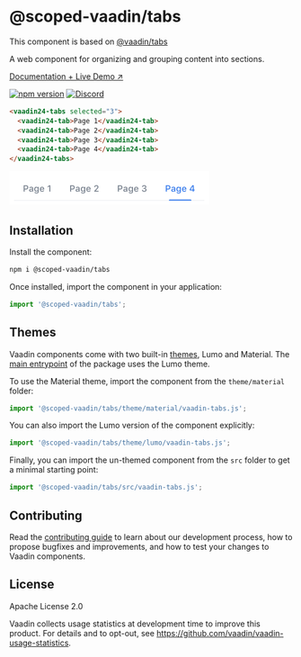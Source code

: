 # @scoped-vaadin/tabs

This component is based on [@vaadin/tabs](https://www.npmjs.com/package/@vaadin/tabs)

A web component for organizing and grouping content into sections.

[Documentation + Live Demo ↗](https://vaadin.com/docs/latest/components/tabs)

[![npm version](https://badgen.net/npm/v/@scoped-vaadin/tabs)](https://www.npmjs.com/package/@scoped-vaadin/tabs)
[![Discord](https://img.shields.io/discord/732335336448852018?label=discord)](https://discord.gg/PHmkCKC)

```html
<vaadin24-tabs selected="3">
  <vaadin24-tab>Page 1</vaadin24-tab>
  <vaadin24-tab>Page 2</vaadin24-tab>
  <vaadin24-tab>Page 3</vaadin24-tab>
  <vaadin24-tab>Page 4</vaadin24-tab>
</vaadin24-tabs>
```

[<img src="https://raw.githubusercontent.com/vaadin/web-components/master/packages/tabs/screenshot.png" width="355" alt="Screenshot of vaadin-tabs">](https://vaadin.com/docs/latest/components/tabs)

## Installation

Install the component:

```sh
npm i @scoped-vaadin/tabs
```

Once installed, import the component in your application:

```js
import '@scoped-vaadin/tabs';
```

## Themes

Vaadin components come with two built-in [themes](https://vaadin.com/docs/latest/styling), Lumo and Material.
The [main entrypoint](https://github.com/vaadin/web-components/blob/master/packages/tabs/vaadin-tabs.js) of the package uses the Lumo theme.

To use the Material theme, import the component from the `theme/material` folder:

```js
import '@scoped-vaadin/tabs/theme/material/vaadin-tabs.js';
```

You can also import the Lumo version of the component explicitly:

```js
import '@scoped-vaadin/tabs/theme/lumo/vaadin-tabs.js';
```

Finally, you can import the un-themed component from the `src` folder to get a minimal starting point:

```js
import '@scoped-vaadin/tabs/src/vaadin-tabs.js';
```

## Contributing

Read the [contributing guide](https://vaadin.com/docs/latest/contributing/overview) to learn about our development process, how to propose bugfixes and improvements, and how to test your changes to Vaadin components.

## License

Apache License 2.0

Vaadin collects usage statistics at development time to improve this product.
For details and to opt-out, see https://github.com/vaadin/vaadin-usage-statistics.

